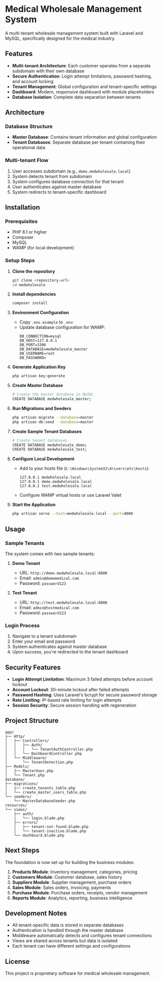 # Medical Wholesale Management System

A multi-tenant wholesale management system built with Laravel and MySQL, specifically designed for the medical industry.

## Features

- **Multi-tenant Architecture**: Each customer operates from a separate subdomain with their own database
- **Secure Authentication**: Login attempt limitations, password hashing, and account locking
- **Tenant Management**: Global configuration and tenant-specific settings
- **Dashboard**: Modern, responsive dashboard with module placeholders
- **Database Isolation**: Complete data separation between tenants

## Architecture

### Database Structure
- **Master Database**: Contains tenant information and global configuration
- **Tenant Databases**: Separate database per tenant containing their operational data

### Multi-tenant Flow
1. User accesses subdomain (e.g., `demo.medwholesale.local`)
2. System detects tenant from subdomain
3. System configures database connection for that tenant
4. User authenticates against master database
5. System redirects to tenant-specific dashboard

## Installation

### Prerequisites
- PHP 8.1 or higher
- Composer
- MySQL
- WAMP (for local development)

### Setup Steps

1. **Clone the repository**
   ```bash
   git clone <repository-url>
   cd medwholesale
   ```

2. **Install dependencies**
   ```bash
   composer install
   ```

3. **Environment Configuration**
   - Copy `.env.example` to `.env`
   - Update database configuration for WAMP:
     ```
     DB_CONNECTION=mysql
     DB_HOST=127.0.0.1
     DB_PORT=3306
     DB_DATABASE=medwholesale_master
     DB_USERNAME=root
     DB_PASSWORD=
     ```

4. **Generate Application Key**
   ```bash
   php artisan key:generate
   ```

5. **Create Master Database**
   ```bash
   # Create the master database in MySQL
   CREATE DATABASE medwholesale_master;
   ```

6. **Run Migrations and Seeders**
   ```bash
   php artisan migrate --database=master
   php artisan db:seed --database=master
   ```

7. **Create Sample Tenant Databases**
   ```bash
   # Create tenant databases
   CREATE DATABASE medwholesale_demo;
   CREATE DATABASE medwholesale_test;
   ```

8. **Configure Local Development**
   - Add to your hosts file (`C:\Windows\System32\drivers\etc\hosts`):
     ```
     127.0.0.1 medwholesale.local
     127.0.0.1 demo.medwholesale.local
     127.0.0.1 test.medwholesale.local
     ```
   - Configure WAMP virtual hosts or use Laravel Valet

9. **Start the Application**
   ```bash
   php artisan serve --host=medwholesale.local --port=8000
   ```

## Usage

### Sample Tenants
The system comes with two sample tenants:

1. **Demo Tenant**
   - URL: `http://demo.medwholesale.local:8000`
   - Email: `admin@demomedical.com`
   - Password: `password123`

2. **Test Tenant**
   - URL: `http://test.medwholesale.local:8000`
   - Email: `admin@testmedical.com`
   - Password: `password123`

### Login Process
1. Navigate to a tenant subdomain
2. Enter your email and password
3. System authenticates against master database
4. Upon success, you're redirected to the tenant dashboard

## Security Features

- **Login Attempt Limitation**: Maximum 3 failed attempts before account lockout
- **Account Lockout**: 30-minute lockout after failed attempts
- **Password Hashing**: Uses Laravel's bcrypt for secure password storage
- **Rate Limiting**: IP-based rate limiting for login attempts
- **Session Security**: Secure session handling with regeneration

## Project Structure

```
app/
├── Http/
│   ├── Controllers/
│   │   ├── Auth/
│   │   │   └── TenantAuthController.php
│   │   └── DashboardController.php
│   └── Middleware/
│       └── TenantDetection.php
├── Models/
│   ├── MasterUser.php
│   └── Tenant.php
database/
├── migrations/
│   ├── create_tenants_table.php
│   └── create_master_users_table.php
└── seeders/
    └── MasterDatabaseSeeder.php
resources/
└── views/
    ├── auth/
    │   └── login.blade.php
    ├── errors/
    │   ├── tenant-not-found.blade.php
    │   └── tenant-inactive.blade.php
    └── dashboard.blade.php
```

## Next Steps

The foundation is now set up for building the business modules:

1. **Products Module**: Inventory management, categories, pricing
2. **Customers Module**: Customer database, sales history
3. **Suppliers Module**: Supplier management, purchase orders
4. **Sales Module**: Sales orders, invoicing, payments
5. **Purchase Module**: Purchase orders, receipts, vendor management
6. **Reports Module**: Analytics, reporting, business intelligence

## Development Notes

- All tenant-specific data is stored in separate databases
- Authentication is handled through the master database
- Middleware automatically detects and configures tenant connections
- Views are shared across tenants but data is isolated
- Each tenant can have different settings and configurations

## License

This project is proprietary software for medical wholesale management.